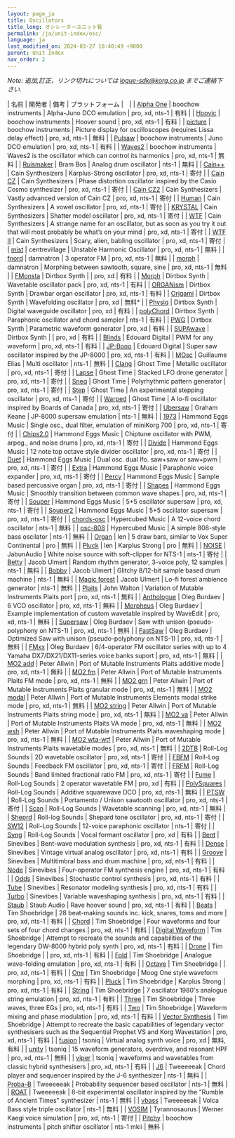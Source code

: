 ```yaml
---
layout: page_ja
title: Oscillators
title_long: オシレーターユニット覧
permalink: /ja/unit-index/osc/
language: ja
last_modified_on: 2024-03-27 18:40:49 +9000
parent: Unit Index
nav_order: 2
---
```


_Note: 追加,訂正，リンク切れについては logue-sdk@korg.co.jp までご連絡下さい._

| 名前 | 開発者 | 備考 | プラットフォーム |　|
| [Alpha One](https://blog.boochow.com/logue/alpha1) | boochow instruments | Alpha-Juno DCO emulation | pro, xd, nts-1 | 有料 |
| [Hoovic](https://blog.boochow.com/logue/hoovic) | boochow instruments | Hoover sound | pro, xd, nts-1 | 有料 |
| [picture](https://github.com/boochow/picture) | boochow instruments | Picture display for oscilloscopes (requires Lissa delay effect) | pro, xd, nts-1 | 無料 |
| [Pulsaw](https://blog.boochow.com/logue/pulsaw) | boochow instruments | Juno DCO emulation | pro, xd, nts-1 | 有料 |
| [Waves2](https://github.com/boochow/Waves2) | boochow instruments | Waves2 is the oscillator which can control its harmonics | pro, xd, nts-1 | 無料 |
| [Ruismaker](https://ruismaker.com/korg/) | Bram Bos | Analog drum oscillator | nts-1 | 無料 |
| [Cain++](https://cain-synthesizer.com/cain) | Cain Synthesizers | Karplus-Strong oscillator | pro, xd, nts-1 | 寄付 |
| [Cain CZ](https://cain-synthesizer.com/cain-cz-2) | Cain Synthesizers | Phase distortion oscillator inspired by the Casio Cosmo synthesizer | pro, xd, nts-1 | 寄付 |
| [Cain CZ2](https://cain-synthesizer.com/cain-cz2) | Cain Synthesizers | Vastly advanced version of Cain CZ | pro, xd, nts-1 | 寄付 |
| [Human](https://cain-synthesizer.com/human) | Cain Synthesizers | A vowel oscillator | pro, xd, nts-1 | 寄付 |
| [KRYSTAL](https://cain-synthesizer.com/krystal) | Cain Synthesizers | Shatter model oscillator | pro, xd, nts-1 | 寄付 |
| [WTF](https://cain-synthesizer.com/wtf) | Cain Synthesizers | A strange name for an oscillator, but as soon as you try it out that will most probably be what’s on your mind | pro, xd, nts-1 | 寄付 |
| [WTF II](https://cain-synthesizer.com/wtf-II) | Cain Synthesizers | Scary, alien, babling oscillator | pro, xd, nts-1 | 寄付 |
| [mist](https://github.com/centrevillage/cv_logue/tree/master/osc/mist) | centrevillage | Unstable Harmonic Oscillator | pro, xd, nts-1 | 無料 |
| [fnord](https://github.com/damnatron/logue-sdk/tree/master/platform/prologue/contrib/prlgunit) | damnatron | 3 operator FM | pro, xd, nts-1 | 無料 |
| [morph](https://github.com/damnatron/logue-sdk/tree/master/platform/prologue/contrib/prlgunit) | damnatron | Morphing between sawtooth, square, sine | pro, xd, nts-1 | 無料 |
| [FMonsta](https://www.dirtboxsynth.com/sd_product/fmonsta-bundle/) | Dirtbox Synth | | pro, xd | 有料 |
| [Morph](https://www.dirtboxsynth.com/sd_product/morph/) | Dirtbox Synth | Wavetable oscillator pack | pro, xd, nts-1 | 有料 |
| [ORGANism](https://www.dirtboxsynth.com/sd_product/organism/) | Dirtbox Synth | Drawbar organ oscillator | pro, xd, nts-1 | 有料 |
| [Origami](https://www.dirtboxsynth.com/sd_product/origami/) | Dirtbox Synth | Wavefolding oscillator | pro, xd | 無料\* |
| [Physiq](https://www.dirtboxsynth.com/sd_product/physiq/) | Dirtbox Synth | Digital waveguide oscillator | pro, xd | 有料 |
| [polyChord](https://www.dirtboxsynth.com/sd_product/polychord/) | Dirtbox Synth | Paraphonic oscillator and chord sampler | nts-1 | 有料 |
| [PWG](https://www.dirtboxsynth.com/sd_product/pwg-parametric-waveform-generator/) | Dirtbox Synth | Parametric waveform generator | pro, xd | 有料 |
| [SUPAwave](https://www.dirtboxsynth.com/sd_product/supawave/) | Dirtbox Synth | | pro, xd | 有料 |
| [Blinds](https://edouard.digital/blinds/) | Edouard Digital | PWM for any waveform | pro, xd, nts-1 | 有料 |
| [JP-Booo](https://edouard.digital/jp-booo/) | Edouard Digital | Super saw oscillator inspired by the JP-8000 | pro, xd, nts-1 | 有料 |
| [MOsc](https://github.com/GuillaumeElias/Nutekt-MOSC) | Guillaume Elias | Multi oscillator | nts-1 | 無料 |
| [Clang](https://ghosttime.itch.io/ghost-time-custom-oscillators-for-the-logue-family/devlog/303932/clang-a-metallic-oscillator) | Ghost Time | Metallic oscillator | pro, xd, nts-1 | 寄付 |
| [Lapse](https://ghosttime.itch.io/ghost-time-custom-oscillators-for-the-logue-family/devlog/193527/lapse-stacked-lfo-drone-generator) | Ghost Time | Stacked LFO drone generator | pro, xd, nts-1 | 寄付 |
| [Sneq](https://ghosttime.itch.io/ghost-time-custom-oscillators-for-the-logue-family/devlog/193466/sneq-polyrhythm-pattern-generator) | Ghost Time | Polyrhythmic pattern generator | pro, xd, nts-1 | 寄付 |
| [Step](https://ghosttime.itch.io/ghost-time-custom-oscillators-for-the-logue-family/devlog/193526/step-per-key-arpeggiator) | Ghost Time | An experimental stepping oscillator | pro, xd, nts-1 | 寄付 |
| [Warped](https://ghosttime.itch.io/ghost-time-custom-oscillators-for-the-logue-family/devlog/193525/warped-boc-inspired-lo-fi-oscillator) | Ghost Time | A lo-fi oscillator inspired by Boards of Canada | pro, xd, nts-1 | 寄付 |
| [Ubersaw](https://github.com/GrahamJamesKeane/UberSaw) | Graham Keane | JP-8000 supersaw emulation | nts-1 | 無料 | 
| [1973](http://hammondeggsmusic.ca/logueplugins/1973.html) | Hammond Eggs Music | Single osc., dual filter, emulation of miniKorg 700 | pro, xd, nts-1 | 寄付 | 
| [Chips2.0](http://hammondeggsmusic.ca/logueplugins/chips2.html) | Hammond Eggs Music | Chiptune oscillator with PWM, arpeg., and noise drums | pro, xd, nts-1 | 寄付 | 
| [Divide](http://hammondeggsmusic.ca/logueplugins/divide.html) | Hammond Eggs Music | 12 note top octave style divider oscillator | pro, xd, nts-1 | 寄付 |
| [Duet](http://hammondeggsmusic.ca/logueplugins/duet.html) | Hammond Eggs Music | Dual osc. dual lfo. saw+saw or saw+pwm | pro, xd, nts-1 | 寄付 |
| [Extra](http://hammondeggsmusic.ca/logueplugins/extra.html) | Hammond Eggs Music | Paraphonic voice expander | pro, xd, nts-1 | 寄付 |
| [Percy](http://hammondeggsmusic.ca/logueplugins/percy.html) | Hammond Eggs Music | Sample based percussive organ | pro, xd, nts-1 | 寄付 |
| [Shapes](http://hammondeggsmusic.ca/logueplugins/shapes.html) | Hammond Eggs Music | Smoothly transition between common wave shapes | pro, xd, nts-1 | 寄付 |
| [Souper](http://hammondeggsmusic.ca/logueplugins/souper.html) | Hammond Eggs Music | 5+5 oscillator supersaw | pro, xd, nts-1 | 寄付 |
| [Souper2](http://hammondeggsmusic.ca/logueplugins/souper2.html) | Hammond Eggs Music | 5+5 oscillator supersaw | pro, xd, nts-1 | 寄付 |
| [chords-osc](http://github.com/hypercubed-music/nts-1) | Hypercubed Music | A 12-voice chord oscillator | nts-1 | 無料 |
| [osc-808](http://github.com/hypercubed-music/nts-1) | Hypercubed Music | A simple 808-style bass oscilator | nts-1 | 無料 |
| [Organ](https://github.com/len/korg-prologue/tree/master/src/organ) | len | 5 draw bars, similar to Vox Super Continental | pro | 無料 | 
| [Pluck](https://github.com/len/korg-prologue/tree/master/src/pluck) | len | Karplus Strong | pro | 無料 |
| [NOISE](https://www.jabunaudio.com/news/introducing-noise-a-custom-white-noise-user-oscillator-for-the-korg-nutekt-nts-1-digital-synth-kit-free-download-or-donation) | JabunAudio | White noise source with soft-clipper for NTS-1 | nts-1 | 寄付 |
| [Betty](https://github.com/ulmert/betty) | Jacob Ulmert | Random rhythm generator, 3-voice poly, 12 samples | nts-1 | 無料 |
| [Bobby](https://github.com/ulmert/bobby) | Jacob Ulmert | Glitchy 8/12-bit sample based drum machine | nts-1 | 無料 |
| [Magic forest](https://github.com/ulmert/magicforest) | Jacob Ulmert | Lo-fi forest ambience generator | nts-1 | 無料 |
| [Plaits](https://github.com/john-k-walton/Prologue-Oscillators) | John Walton | Variation of Mutable Instruments Plaits port | pro, xd, nts-1 | 無料 |
| [Anthologue](https://github.com/dukesrg/logue-osc) | Oleg Burdaev | 6 VCO oscillator | pro, xd, nts-1 | 無料 |
| [Morpheus](https://github.com/dukesrg/logue-osc) | Oleg Burdaev | Example implementation of custom wavetable inspired by WaveEdit | pro, xd, nts-1 | 無料 |
| [Supersaw](https://github.com/dukesrg/logue-osc) | Oleg Burdaev | Saw with unison (pseudo-polyphony on NTS-1) | pro, xd, nts-1 | 無料 |
| [FastSaw](https://github.com/dukesrg/logue-osc) | Oleg Burdaev | Optimized Saw with unison (pseudo-polyphony on NTS-1) | pro, xd, nts-1 | 無料 |
| [FMxx](https://github.com/dukesrg/logue-osc) | Oleg Burdaev | 6/4-operator FM oscillator series with up to 4 Yamaha DX7/DX21/DX11-series voice banks suport | pro, xd, nts-1 | 無料 |
| [MO2 add](https://github.com/peterall/eurorack-prologue/releases) | Peter Allwin | Port of Mutable Instruments Plaits additive mode | pro, xd, nts-1 | 無料 |
| [MO2 fm](https://github.com/peterall/eurorack-prologue/releases) | Peter Allwin | Port of Mutable Instruments Plaits FM mode | pro, xd, nts-1 | 無料 |
| [MO2 grn](https://github.com/peterall/eurorack-prologue/releases) | Peter Allwin | Port of Mutable Instruments Plaits granular mode | pro, xd, nts-1 | 無料 |
| [MO2 modal](https://github.com/peterall/eurorack-prologue/releases) | Peter Allwin | Port of Mutable Instruments Elements modal strike mode | pro, xd, nts-1 | 無料 |
| [MO2 string](https://github.com/peterall/eurorack-prologue/releases) | Peter Allwin | Port of Mutable Instruments Plaits string mode | pro, xd, nts-1 | 無料 |
| [MO2 va](https://github.com/peterall/eurorack-prologue/releases) | Peter Allwin | Port of Mutable Instruments Plaits VA mode | pro, xd, nts-1 | 無料 |
| [MO2 wsh](https://github.com/peterall/eurorack-prologue/releases) | Peter Allwin | Port of Mutable Instruments Plaits waveshaping mode | pro, xd, nts-1 | 無料 |
| [MO2 wta-wtf](https://github.com/peterall/eurorack-prologue/releases) | Peter Allwin | Port of Mutable Instruments Plaits wavetable modes | pro, xd, nts-1 | 無料 |
| [2DTB](https://gum.co/rolllog_nts1_pack) | Roll-Log Sounds | 2D wavetable oscillator | pro, xd, nts-1 | 寄付 |
| [FBFM](https://gum.co/rolllog_nts1_pack) | Roll-Log Sounds | Feedback FM oscillator | pro, xd, nts-1 | 寄付 |
| [FRFM](https://gum.co/rolllog_nts1_pack) | Roll-Log Sounds | Band limited fractional ratio FM | pro, xd, nts-1 | 寄付 |
| [Fume](https://rolllogsounds.gumroad.com/) | Roll-Log Sounds | 2 operator wavetable FM | pro, xd | 有料 |
| [PolySquares](https://rolllogsounds.com) | Roll-Log Sounds | Additive squarewave DCO | pro, xd, nts-1 | 無料 |
| [PTSW](https://gum.co/rolllog_nts1_pack) | Roll-Log Sounds | Portamento / Unison sawtooth oscillator | pro, xd, nts-1 | 寄付 |
| [Scan](https://rolllogsounds.com) | Roll-Log Sounds | Wavetable scanning | pro, xd, nts-1 | 無料 |
| [Sheprd](https://gum.co/rolllog_free_pack) | Roll-log Sounds | Shepard tone oscillator | pro, xd, nts-1 | 寄付 |
| [SW12](https://gum.co/rolllog_nts1_pack) | Roll-Log Sounds | 12-voice paraphonic oscillator | nts-1 | 寄付 |
| [Syng](https://rolllogsounds.gumroad.com/) | Roll-Log Sounds | Vocal formant oscillator | pro, xd | 有料 |
| [Bent](https://www.sinevibes.com/korgbent/) | Sinevibes | Bent-wave modulation synthesis | pro, xd, nts-1 | 有料 |
| [Dense](https://www.sinevibes.com/korgdense/) | Sinevibes | Vintage virtual analog oscillator | pro, xd, nts-1 | 有料 |
| [Groove](https://www.sinevibes.com/korggroove/) | Sinevibes | Multitimbral bass and drum machine | pro, xd, nts-1 | 有料 |
| [Node](https://www.sinevibes.com/korgnode/) | Sinevibes | Four-operator FM synthesis engine | pro, xd, nts-1 | 有料 |
| [Odds](https://www.sinevibes.com/korgodds/) | Sinevibes | Stochastic control synthesis | pro, xd, nts-1 | 有料 |
| [Tube](https://www.sinevibes.com/korgtube/) | Sinevibes | Resonator modeling synthesis | pro, xd, nts-1 | 有料 |
| [Turbo](https://www.sinevibes.com/korgturbo/) | Sinevibes | Variable waveshaping synthesis | pro, xd, nts-1 | 有料 | 
| [Staub](https://www.staub-audio.com/products/staub/) | Staub Audio | Rave hoover sound | pro, xd, nts-1 | 有料 |
| [Beats](https://www.soundmangling.com/2020/05/14/beats-user-oscillator/) | Tim Shoebridge | 28 beat-making sounds inc. kick, snares, toms and more | pro, xd, nts-1 | 有料 | 
| [Chord](https://www.soundmangling.com/2020/05/14/chord-user-oscillator/) | Tim Shoebridge | Four waveforms and four sets of four chord changes | pro, xd, nts-1 | 有料 | 
| [Digital Waveform](https://www.soundmangling.com/2020/09/15/digital-waveform-user-oscillator/) | Tim Shoebridge | Attempt to recreate the sounds and capabilities of the legendary DW-8000 hybrid poly synth | pro, xd, nts-1 | 有料 |
| [Drone](https://www.soundmangling.com/2020/05/14/drone-user-oscillator/) | Tim Shoebridge | | pro, xd, nts-1 | 有料 | 
| [Fold](https://www.soundmangling.com/2020/05/14/fold-user-oscillator/) | Tim Shoebridge | Analogue wave-folding emulation | pro, xd, nts-1 | 有料 | 
| [Octave](https://www.soundmangling.com/2020/05/14/octave-user-oscillator/) | Tim Shoebridge | | pro, xd, nts-1 | 有料 | 
| [One](https://www.soundmangling.com/2020/05/14/one-user-oscillator/) | Tim Shoebridge | Moog One style waveform morphing | pro, xd, nts-1 | 有料 | 
| [Pluck](https://www.soundmangling.com/2020/05/14/pluck-v2-user-oscillator/) | Tim Shoebridge | Karplus Strong | pro, xd, nts-1 | 有料 |
| [String](https://www.soundmangling.com/2020/05/14/string-user-oscillator/) | Tim Shoebridge | 7 oscillator 1980's analogue string emulation | pro, xd, nts-1 | 有料 |
| [Three](https://www.soundmangling.com/2020/05/14/three-user-oscillator/) | Tim Shoebridge | Three waves, three EGs | pro, xd, nts-1 | 有料 |
| [Two](https://www.soundmangling.com/2020/05/14/two-user-oscillator/) | Tim Shoebridge | Waveform mixing and phase modulation | pro, xd, nts-1 | 有料 |
| [Vector Synthesis](https://www.soundmangling.com/2020/10/17/vector-synthesis-user-oscillator/) | Tim Shoebridge | Attempt to recreate the basic capabilities of legendary vector synthesisers such as the Sequential Prophet VS and Korg Wavestation | pro, xd, nts-1 | 有料 |
| [fusion](https://tsoniq.com/software/korg/fusion/) | tsoniq | Virtual analog synth voice | pro, xd | 無料, 有料 |
| [unity](https://tsoniq.com/software/korg/unity/) | tsoniq | 15 waveform generators, overdrive, and resonant HPF | pro, xd, nts-1 | 無料 |
| [viper](https://tsoniq.com/software/korg/viper/) | tsoniq | waveforms and wavetables from classic hybrid synthesisers | pro, xd, nts-1 | 有料 |
| [J6](https://github.com/tweeeeeak/nts) | Tweeeeeak | Chord player and sequencer inspired by the J-6 synthesizer | nts-1 | 無料 |
| [Proba-B](https://github.com/tweeeeeak/nts) | Tweeeeeak | Probability sequencer based oscillator | nts-1 | 無料 |
| [ROAT](https://github.com/tweeeeeak/nts) | Tweeeeeak | 8-bit experimental oscillator inspired by the "Rumble of Ancient Times" synthesizer | nts-1 | 無料 |
| [vbass](https://github.com/tweeeeeak/nts) | Tweeeeeak | Volca Bass style triple oscillator | nts-1 | 無料 |
| [VOSIM](https://tyrannosaurus.ru/posts/2020-03-10-logue-vosim.html) | Tyrannosaurus | Werner Kaegi voice simulation | pro, xd, nts-1 | 寄付 |
| [Pitchy](https://boochow.gumroad.com/l/pithcy) | boochow instruments | pitch shifter oscillator | nts-1 mkii | 無料 |

